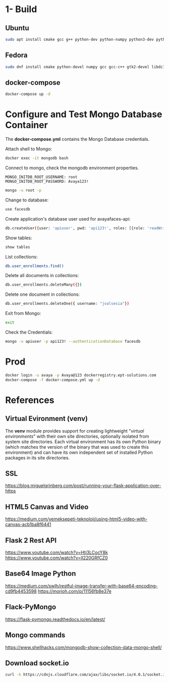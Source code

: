 # 1- Build

## Ubuntu
```bash
sudo apt install cmake gcc g++ python-dev python-numpy python3-dev python3-numpy libavcodec-dev libavformat-dev libswscale-dev libgstreamer-plugins-base1.0-dev libgstreamer1.0-dev libgtk2.0-dev libgtk-3-dev libpng-dev libjpeg-dev libopenexr-dev libtiff-dev libwebp-dev
```

## Fedora
```bash
sudo dnf install cmake python-devel numpy gcc gcc-c++ gtk2-devel libdc1394-devel ffmpeg-devel gstreamer-plugins-base-devel libpng-devel libjpeg-turbo-devel jasper-devel openexr-devel libtiff-devel libwebp-devel tbb-devel eigen3-devel
```

## docker-compose
```bash
docker-compose up -d
```


# Configure and Test Mongo Database Container
The **docker-compose.yml** contains the Mongo Database credentials.

Attach shell to Mongo:
```bash
docker exec -it mongodb bash
```

Connect to mongo, check the mongodb environment properties.
```
MONGO_INITDB_ROOT_USERNAME: root
MONGO_INITDB_ROOT_PASSWORD: Avaya123!
```

```bash
mongo -u root -p
```

Change to database:
```bash
use facesdb
```


Create application's database user used for avayafaces-api:
```bash
db.createUser({user: 'apiuser', pwd: 'api123!', roles: [{role: 'readWrite', db: 'facesdb'}]})
```

Show tables:
```bash
show tables
```

List collections:
```bash
db.user_enrollments.find()
```

Delete all documents in collections:
```bash
db.user_enrollments.deleteMany({})
```

Delete one document in collections:
```bash
db.user_enrollments.deleteOne({ username: "jvalsesia"})
```

Exit from Mongo: 
```bash
exit
```

Check the Credentials:
```bash
mongo -u apiuser -p api123! --authenticationDatabase facesdb
```

# Prod
```bash
docker login -u avaya -p Avaya@123 dockerregistry.ept-solutions.com
docker-compose -f docker-compose.yml up -d
```

# References
## Virtual Evironment (venv)
The **venv** module provides support for creating lightweight "*virtual environments*" with their own site directories, optionally isolated from system site directories. Each virtual environment has its own Python binary (which matches the version of the binary that was used to create this environment) and can have its own independent set of installed Python packages in its site directories.

## SSL
https://blog.miguelgrinberg.com/post/running-your-flask-application-over-https

## HTML5 Canvas and Video
https://medium.com/yemeksepeti-teknoloji/using-html5-video-with-canvas-acb1ba8f6441

## Flask 2 Rest API
https://www.youtube.com/watch?v=Hti3LCocY8k
https://www.youtube.com/watch?v=lI220GRfCZ0


## Base64 Image Python
https://medium.com/swlh/restful-image-transfer-with-base64-encoding-cd9fb4453598
https://morioh.com/p/11156fb8e37e

## Flack-PyMongo
https://flask-pymongo.readthedocs.io/en/latest/

## Mongo commands
https://www.shellhacks.com/mongodb-show-collection-data-mongo-shell/


## Download socket.io
```bash
curl -k https://cdnjs.cloudflare.com/ajax/libs/socket.io/4.0.1/socket.io.js --output socket.io.js
```
